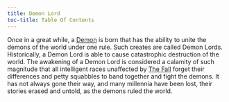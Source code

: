 ```yaml
---
title: Demon Lord
toc-title: Table Of Contents
---
```


Once in a great while, a [Demon](../setting-world/demons.md) is born that has the ability to unite the demons of the world under one rule. Such creates are called Demon Lords. Historically, a Demon Lord is able to cause catastrophic destruction of the world. The awakening of a Demon Lord is considered a calamity of such magnitude that all intelligent races unaffected by [The Fall](../setting-world/world.md) forget their differences and petty squabbles to band together and fight the demons. It has not always gone their way, and many millennia have been lost, their stories erased and untold, as the demons ruled the world.

